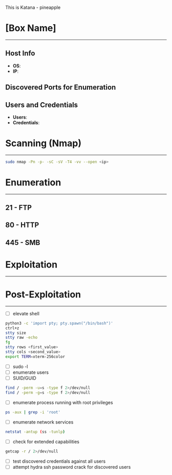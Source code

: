 <!-- ---
layout: default
title: Katana
parent: Proving Grounds - Linux
nav_order: 2
--- -->

This is Katana - pineapple

# [Box Name]

---

## Host Info

- **OS**:
- **IP**:

## Discovered Ports for Enumeration

## Users and Credentials

- **Users**:
- **Credentials**:

# Scanning (Nmap)

---

```bash
sudo nmap -Pn -p- -sC -sV -T4 -vv --open <ip>
```

# Enumeration

---

## 21 - FTP

## 80 - HTTP

## 445 - SMB

# Exploitation

---

# Post-Exploitation

---

- [ ] elevate shell

```bash
python3 -c 'import pty; pty.spawn("/bin/bash")'
ctrl+z
stty size
stty raw -echo
fg
stty rows <first_value>
stty cols <second_value>
export TERM=xterm-256color
```

- [ ] sudo -l
- [ ] enumerate users
- [ ] SUID/GUID

```bash
find / -perm -u=s -type f 2>/dev/null
find / -perm -g=s -type f 2>/dev/null
```

- [ ] enumerate process running with root privileges

```bash
ps -aux | grep -i 'root'
```

- [ ] enumerate network services

```bash
netstat -antup (ss -tunlp)
```

- [ ] check for extended capabilities

```bash
getcap -r / 2>/dev/null
```

- [ ] test discovered credentials against all users
- [ ] attempt hydra ssh password crack for discovered users
